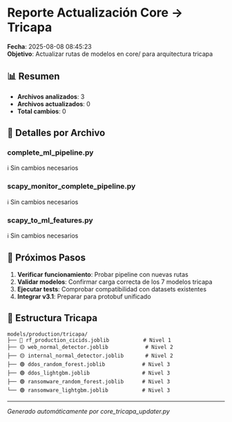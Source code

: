 # Reporte Actualización Core → Tricapa

**Fecha**: 2025-08-08 08:45:23  
**Objetivo**: Actualizar rutas de modelos en core/ para arquitectura tricapa

## 📊 Resumen

- **Archivos analizados**: 3
- **Archivos actualizados**: 0
- **Total cambios**: 0

## 📁 Detalles por Archivo

### complete_ml_pipeline.py
ℹ️  Sin cambios necesarios

### scapy_monitor_complete_pipeline.py
ℹ️  Sin cambios necesarios

### scapy_to_ml_features.py
ℹ️  Sin cambios necesarios

## 🚀 Próximos Pasos

1. **Verificar funcionamiento**: Probar pipeline con nuevas rutas
2. **Validar modelos**: Confirmar carga correcta de los 7 modelos tricapa  
3. **Ejecutar tests**: Comprobar compatibilidad con datasets existentes
4. **Integrar v3.1**: Preparar para protobuf unificado

## 📂 Estructura Tricapa

```
models/production/tricapa/
├── 🔴 rf_production_cicids.joblib           # Nivel 1
├── 🟡 web_normal_detector.joblib            # Nivel 2  
├── 🟡 internal_normal_detector.joblib       # Nivel 2
├── 🟢 ddos_random_forest.joblib            # Nivel 3
├── 🟢 ddos_lightgbm.joblib                 # Nivel 3
├── 🟢 ransomware_random_forest.joblib      # Nivel 3
└── 🟢 ransomware_lightgbm.joblib           # Nivel 3
```

---
*Generado automáticamente por core_tricapa_updater.py*
